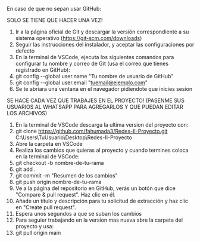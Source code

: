 En caso de que no sepan usar GitHub:

SOLO SE TIENE QUE HACER UNA VEZ!
1. Ir a la página oficial de Git y descargar la versión correspondiente a su sistema operativo (https://git-scm.com/downloads)
2. Seguir las instrucciones del instalador, y aceptar las configuraciones por defecto
3. En la terminal de VSCode, ejecuta los siguientes comandos para configurar tu nombre y correo de Git (usa el correo que tienes registrado en GitHub):
4. git config --global user.name "Tu nombre de usuario de GitHub"
5. git config --global user.email "tuemail@ejemplo.com"
6. Se te abriara una ventana en el navegador pidiendote que inicies sesion

SE HACE CADA VEZ QUE TRABAJES EN EL PROYECTO! (PASENME SUS USUARIOS AL WHATSAPP PARA AGREGARLOS Y QUE PUEDAN EDITAR LOS ARCHIVOS)
1. En la terminal de VSCode descarga la ultima version del proyecto con:
2. git clone https://github.com/fahumada3/Redes-II-Proyecto.git C:\Users\TuUsuario\Desktop\Redes-II-Proyecto
3. Abre la carpeta en VSCode
3. Realiza los cambios que quieras al proyecto y cuando termines coloca en la terminal de VSCode:
4. git checkout -b nombre-de-tu-rama
5. git add .
6. git commit -m "Resumen de los cambios"
7. git push origin nombre-de-tu-rama
8. Ve a la página del repositorio en GitHub, verás un botón que dice "Compare & pull request". Haz clic en él.
9. Añade un título y descripción para tu solicitud de extracción y haz clic en "Create pull request".
10. Espera unos segundos a que se suban los cambios
11. Para seguier trabajando en la version mas nueva abre la carpeta del proyecto y usa:
12. git pull origin main

